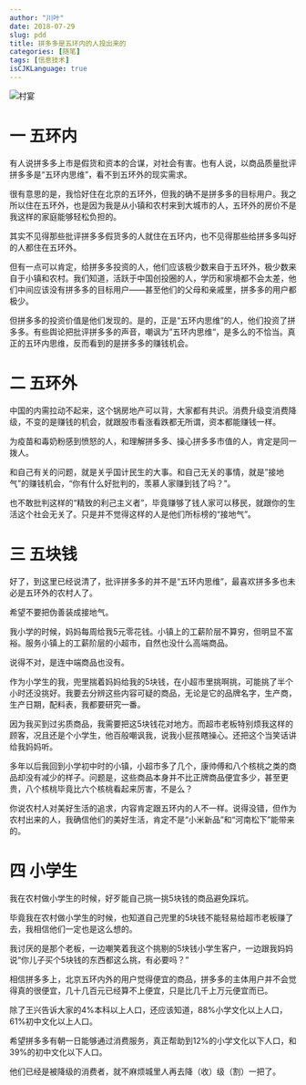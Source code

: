 ```yaml
---
author: "川叶"
date: 2018-07-29
slug: pdd
title: 拼多多是五环内的人投出来的
categories: [随笔]
tags: [信息技术]
isCJKLanguage: true
---
```


![村宴](/images/pdd/fa111fb25ebe769ad18668f207d3271.jpg)

# 一 五环内

有人说拼多多上市是假货和资本的合谋，对社会有害。也有人说，以商品质量批评拼多多是“五环内思维”，看不到五环外的现实需求。

很有意思的是，我恰好住在北京的五环外，但我的确不是拼多多的目标用户。我之所以住在五环外，也是因为我是从小镇和农村来到大城市的人，五环外的房价不是我这样的家庭能够轻松负担的。

其实不见得那些批评拼多多假货多的人就住在五环内，也不见得那些给拼多多叫好的人都住在五环外。

<!--more-->

但有一点可以肯定，给拼多多投资的人，他们应该极少数来自于五环外，极少数来自于小镇和农村。我们知道，活跃于中国创投圈的人，学历和家境都不会太差，他们中间应该没有拼多多的目标用户——甚至他们的父母和亲戚里，拼多多的用户都极少。

但拼多多的投资价值是他们发现的。是的，正是“五环内思维”的人，他们投资了拼多多。有些舆论把批评拼多多的声音，嘲讽为”五环内思维“，是多么的不恰当。真正的五环内思维，反而看到的是拼多多的赚钱机会。

# 二 五环外

中国的内需拉动不起来，这个锅房地产可以背，大家都有共识。消费升级变消费降级，不变的是赚钱的机会，就跟股市看涨看跌都无所谓，资本都能赚钱一样。

为疫苗和毒奶粉感到愤怒的人，和理解拼多多、操心拼多多市值的人，肯定是同一拨人。

和自己有关的问题，就是关乎国计民生的大事。和自己无关的事情，就是”接地气”的赚钱机会，“你有什么好批判的，羡慕人家赚到钱了吗？”。

也不敢批判这样的“精致的利己主义者”，毕竟赚够了钱人家可以移民，就跟你的生活这个社会无关了。只是并不觉得这样的人是他们所标榜的“接地气”。

# 三 五块钱

好了，到这里已经说清了，批评拼多多的并不是“五环内思维”，最喜欢拼多多也未必是五环外的农村人了。

希望不要把伪善装成接地气。

我小学的时候，妈妈每周给我5元零花钱。小镇上的工薪阶层不算穷，但明显不富裕。服务小镇上的工薪阶层的小超市，自然也没什么高端商品。

说得不对，是连中端商品也没有。

作为小学生的我，兜里揣着妈妈给我的5块钱，在小超市里挑啊挑，可能挑了半个小时还没挑好。我要去分辨这些内容可疑的商品，无论是它的品牌名字，生产商，生产日期，配料表，我都要研究一番。

因为我买到过劣质商品，我需要把这5块钱花对地方。而超市老板特别烦我这样的顾客，况且还是个小学生，他百般嘲讽我，说我小屁孩瞎操心。还把这个当笑话讲给我妈妈听。

多年以后我回到小学初中时的小镇，小超市多了几个，康帅傅和八个核桃之类的商品却没有减少的样子。问题是，这些商品本身并不比正牌商品便宜多少，甚至更贵，八个核桃毕竟比六个核桃看起来厉害，不是么？

你说农村人对美好生活的追求，内容肯定跟五环内的人不一样。说得没错，但作为农村出来的人，我确信他们的美好生活，肯定不是“小米新品”和“河南松下”能带来的。

# 四 小学生

我在农村做小学生的时候，好歹能自己挑一挑5块钱的商品避免踩坑。

毕竟我在农村做小学生的时候，也知道自己兜里的5块钱不能轻易给超市老板赚了去，我相信他们一定也是这么想的。

我讨厌的是那个老板，一边嘲笑着我这个挑剔的5块钱小学生客户，一边跟我妈妈说“你儿子买个5块钱的东西都这么挑，有必要吗？“

相信拼多多上，北京五环内外的用户觉得便宜的商品，拼多多的主体用户并不会觉得真的很便宜，几十几百元已经算不上便宜，只是比几千上万元便宜而已。

除了王兴告诉大家的4%本科以上人口，还应该知道，88%小学文化以上人口，61%初中文化以上人口。

希望拼多多有朝一日能够通过消费服务，真正帮助到12%的小学文化以下人口，和39%的初中文化以下人口。

他们已经是被降级的消费者，就不麻烦城里人再去降（收）级（割）一把了。